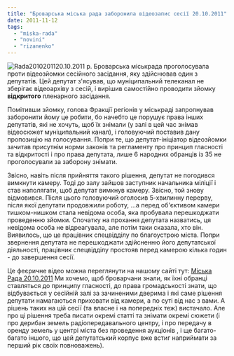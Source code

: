 ```yaml
---
title: "Броварська міська рада заборонила відеозапис сесії 20.10.2011"
date: 2011-11-12
tags: 
  - "miska-rada"
  - "novini"
  - "rizanenko"
---
```


![](https://mpz.brovary.org/wp-content/uploads/2011/11/Rada20102011.jpg "Rada20102011")20.10.2011 р. Броварська міськрада проголосувала проти відеозйомки сесійного засідання, яку здійснював один з депутатів. Цей депутат з'ясував, що муніципальний телеканал не зберігає відеоархіву з сесій, і вирішив самостійно проводити зйомку **відкритого** пленарного засідання.<!--more-->

Помітивши зйомку, голова Фракції регіонів у міськраді запропнував заборонити йому це робити, бо начебто це порушує права інших депутатів, які не хочуть, щоб їх знімали (у залі в цей час знімав відеосюжет муніципальний канал), і головуючий поставив дану пропозицію на голосування. Попри те, що депутат-ініціатор відеозйомки зачитав присутнім норми законів та регламенту про принцип гласності та відкритості і про права депутата, лише 6 народних обранців із 35 не проголосували за заборону знімати.

Звісно, навіть після прийняття такого рішення, депутат не погодився вимкнути камеру. Тоді до залу зайшов заступник начальника міліції і став наполягати, щоб депутат вимкнув камеру. Звісно, той знову відмовився. Після цього головуючий оголосив 5-хвилинну перерву, після якої депутати продовжили роботу, ...а перед об'єктивом камери тишком-нишком стала невідома особа, яка пробувала перешкоджати проведенню зйомки. Спочатку на прохання депутата назватись, ця невідома особа не відреагувала, але потім таки сказала, хто він. Виявилось, що це працівник спецвідділу по благоустрою міста. Попри звернення депутата не перешкоджати здійсненню його депутатської діяльності, працівник спецвідділу простояв перед камерою кілька годин - до завершення сесії.

Це феєричне відео можна переглянути на нашому сайті тут: [Міська Рада 20.10.2011](https://mpz.brovary.org/novini/video-14-te-sesijne-zasidannya-brovarskoji-miskoji-rady/ "ВІДЕО: 14-те сесійне засідання Броварської міської ради") Ми хочемо, щоб броварчани знали, як їхні обранці ставляться до принципу гласності, до права громадськості знати, що відбувається у сесійній залі за зачиненими дверима і які саме рішення депутати намагаються приховати від камери, а по суті від нас з вами. А рішень таких на цій сесії (та власне і на попередніх теж) вистачало. Але про ці рішення треба писати окремі статті та знімати окремі сюжети (і про дерибан земель радіопередавального центру, і про передачу в оренду земель у центрі міста без проведення аукціонів , і ще багато-багато іншого, що цей депутатський корпус вже встиг наприймати за перший рік своїх повноважень).
